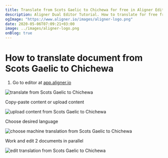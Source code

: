 ```yaml
---
title: Translate from Scots Gaelic to Chichewa for free in Aligner Editor
description: Aligner Dual Editor Tutorial. How to translate for free from Scots Gaelic to Chichewa. Aligner is multilingual document management platform. 
ogImage: "https://www.aligner.io/images/aligner-logo.png"
date: 2020-05-06T07:09:21+03:00
image: ../images/aligner-logo.png
onBlog: true
---
```


# How to translate document from Scots Gaelic to Chichewa

1. Go to editor at [app.aligner.io](https://app.aligner.io "Aligner App web page")

![translate from Scots Gaelic to Chichewa](../aligner-blank-editor.png "translate from Scots Gaelic to Chichewa")

Copy-paste content or upload content

![upload content from Scots Gaelic to Chichewa](../aligner-uploaded-document.png "upload content from Scots Gaelic to Chichewa")

Choose desired language

![choose machine translation from Scots Gaelic to Chichewa](../aligner-language-dropdown.png "choose machine translation from Scots Gaelic to Chichewa")

Work and edit 2 documents in parallel

![edit translation from Scots Gaelic to Chichewa](../aligner-double-sitded-editor.png "edit translation from Scots Gaelic to Chichewa")

